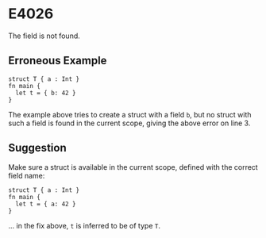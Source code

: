 # E4026

The field is not found.

## Erroneous Example

```moonbit
struct T { a : Int }
fn main {
  let t = { b: 42 }
}
```

The example above tries to create a struct with a field `b`,
but no struct with such a field is found in the current scope,
giving the above error on line 3.

## Suggestion

Make sure a struct is available in the current scope,
defined with the correct field name:

```moonbit
struct T { a : Int }
fn main {
  let t = { a: 42 }
}
```

... in the fix above, `t` is inferred to be of type `T`.

